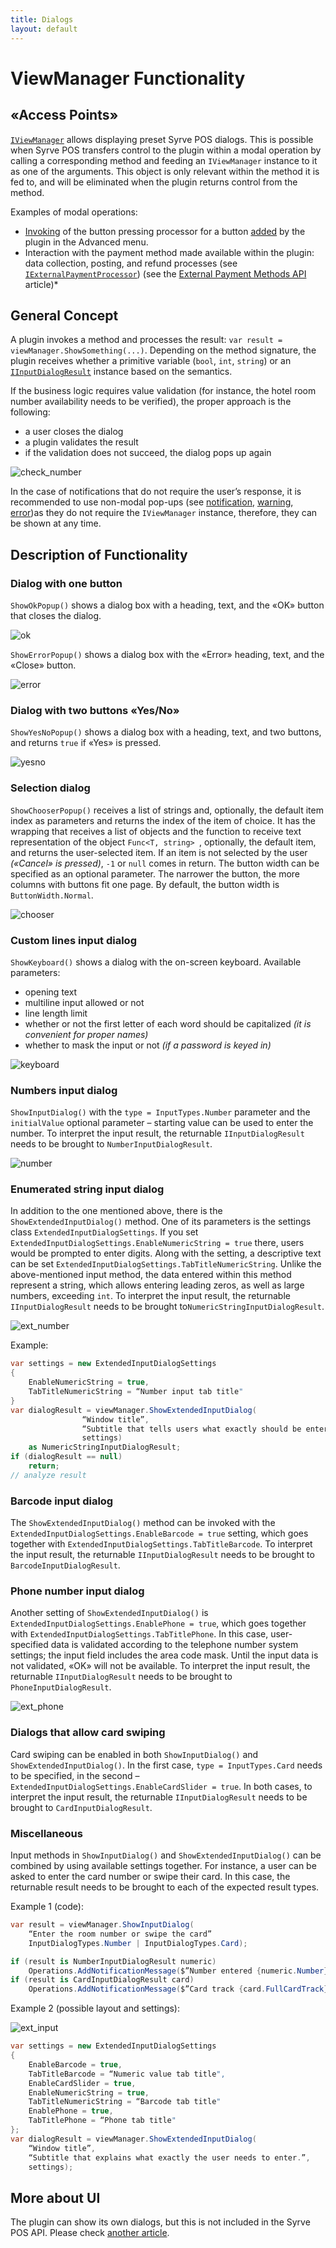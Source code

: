 ```yaml
---
title: Dialogs
layout: default
---
```

# ViewManager Functionality

## «Access Points» 
[`IViewManager`](https://syrve.github.io/front.api.sdk/v6/html/T_Resto_Front_Api_UI_IViewManager.htm) allows displaying preset Syrve POS dialogs. This is possible when Syrve POS transfers control to the plugin within a modal operation by calling a corresponding method and feeding an `IViewManager` instance to it as one of the arguments. This object is only relevant within the method it is fed to, and will be eliminated when the plugin returns control from the method. 

Examples of modal operations:

- [Invoking](https://syrve.github.io/front.api.sdk/v6/html/M_Resto_Front_Api_UI_Button_PerformAction.htm) of the button pressing processor for a button [added](https://syrve.github.io/front.api.sdk/v6/html/M_Resto_Front_Api_IPluginIntegrationService_AddButton.htm) by the plugin in the Advanced menu. 
- Interaction with the payment method made available within the plugin: data collection, posting, and refund processes (see [`IExternalPaymentProcessor`](https://syrve.github.io/front.api.sdk/v6/html/Methods_T_Resto_Front_Api_IExternalPaymentProcessor.htm)) (see the [External Payment Methods API](PaymentProcessor.html) article)*

## General Concept
A plugin invokes a method and processes the result: `var result = viewManager.ShowSomething(...)`. Depending on the method signature, the plugin receives whether a primitive variable (`bool`, `int`, `string`) or an [`IInputDialogResult`](https://syrve.github.io/front.api.sdk/v6/html/T_Resto_Front_Api_Data_View_IInputDialogResult.htm) instance based on the semantics.

If the business logic requires value validation (for instance, the hotel room number availability needs to be verified), the proper approach is the following:

- a user closes the dialog
- a plugin validates the result
- if the validation does not succeed, the dialog pops up again

![check_number](../../img/viewmanager/check_number.gif)

In the case of notifications that do not require the user’s response, it is recommended to use non-modal pop-ups (see [notification](https://syrve.github.io/front.api.sdk/v6/html/M_Resto_Front_Api_IOperationService_AddNotificationMessage_1.htm ), [warning](https://syrve.github.io/front.api.sdk/v6/html/M_Resto_Front_Api_IOperationService_AddWarningMessage_1.htm), [error](https://syrve.github.io/front.api.sdk/v6/html/M_Resto_Front_Api_IOperationService_AddErrorMessage_1.htm))as they do not require the `IViewManager` instance, therefore, they can be shown at any time.  

## Description of Functionality
### Dialog with one button
`ShowOkPopup()` shows a dialog box with a heading, text, and the «OK» button that closes the dialog.

![ok](../../img/viewmanager/ok.png)

`ShowErrorPopup()` shows a dialog box with the «Error» heading, text, and the «Close» button.

![error](../../img/viewmanager/error.png)

### Dialog with two buttons «Yes/No»
`ShowYesNoPopup()` shows a dialog box with a heading, text, and two buttons, and returns `true` if «Yes» is pressed.

![yesno](../../img/viewmanager/yesno.png)

### Selection dialog
`ShowChooserPopup()` receives a list of strings and, optionally, the default item index as parameters and returns the index of the item of choice. It has the wrapping that receives a list of objects and the function to receive text representation of the object `Func<T, string> `, optionally, the default item, and returns the user-selected item. If an item is not selected by the user *(«Cancel» is pressed)*, `-1` or `null` comes in return. The button width can be specified as an optional parameter. The narrower the button, the more columns with buttons fit one page. By default, the button width is `ButtonWidth.Normal`.

![chooser](../../img/viewmanager/chooser.png)

### Custom lines input dialog
`ShowKeyboard()` shows a dialog with the on-screen keyboard. Available parameters:

- opening text
- multiline input allowed or not
- line length limit
- whether or not the first letter of each word should be capitalized *(it is convenient for proper names)*
- whether to mask the input or not *(if a password is keyed in)*
 
![keyboard](../../img/viewmanager/keyboard.png)

### Numbers input dialog 
`ShowInputDialog()` with the `type = InputTypes.Number` parameter and the `initialValue` optional parameter – starting value can be used to enter the number. To interpret the input result, the returnable `IInputDialogResult` needs to be brought to `NumberInputDialogResult`.

![number](../../img/viewmanager/number.png)

### Enumerated string input dialog
In addition to the one mentioned above, there is the `ShowExtendedInputDialog()` method. One of its parameters is the settings class `ExtendedInputDialogSettings`. If you set `ExtendedInputDialogSettings.EnableNumericString = true` there, users would be prompted to enter digits. Along with the setting, a descriptive text can be set `ExtendedInputDialogSettings.TabTitleNumericString`. Unlike the above-mentioned input method, the data entered within this method represent a string, which allows entering leading zeros, as well as large numbers, exceeding `int`. To interpret the input result, the returnable `IInputDialogResult` needs to be brought to`NumericStringInputDialogResult`.

![ext_number](../../img/viewmanager/ext_number.png)

Example:

```cs
var settings = new ExtendedInputDialogSettings
{
    EnableNumericString = true,
    TabTitleNumericString = “Number input tab title"
}
var dialogResult = viewManager.ShowExtendedInputDialog(
                “Window title”, 
                “Subtitle that tells users what exactly should be entered”,
                settings) 
    as NumericStringInputDialogResult;
if (dialogResult == null)
    return;
// analyze result
```

### Barcode input dialog 
The `ShowExtendedInputDialog()` method can be invoked with the `ExtendedInputDialogSettings.EnableBarcode = true` setting, which goes together with `ExtendedInputDialogSettings.TabTitleBarcode`. To interpret the input result, the returnable `IInputDialogResult` needs to be brought to `BarcodeInputDialogResult`.

### Phone number input dialog
Another setting of `ShowExtendedInputDialog()` is `ExtendedInputDialogSettings.EnablePhone = true`, which goes together with `ExtendedInputDialogSettings.TabTitlePhone`. In this case, user-specified data is validated according to the telephone number system settings; the input field includes the area code mask. Until the input data is not validated, «OK» will not be available. To interpret the input result, the returnable `IInputDialogResult` needs to be brought to `PhoneInputDialogResult`.

![ext_phone](../../img/viewmanager/ext_phone.png)

### Dialogs that allow card swiping
Card swiping can be enabled in both `ShowInputDialog()` and `ShowExtendedInputDialog()`. In the first case, `type = InputTypes.Card` needs to be specified, in the second – `ExtendedInputDialogSettings.EnableCardSlider = true`.  In both cases, to interpret the input result, the returnable `IInputDialogResult` needs to be brought to `CardInputDialogResult`.

### Miscellaneous
Input methods in `ShowInputDialog()` and `ShowExtendedInputDialog()` can be combined by using available settings together. For instance, a user can be asked to enter the card number or swipe their card. In this case, the returnable result needs to be brought to each of the expected result types.

Example 1 (code):

```cs
var result = viewManager.ShowInputDialog(
    “Enter the room number or swipe the card”
    InputDialogTypes.Number | InputDialogTypes.Card);

if (result is NumberInputDialogResult numeric)
    Operations.AddNotificationMessage($”Number entered {numeric.Number}", "SamplePlugin");
if (result is CardInputDialogResult card)
    Operations.AddNotificationMessage($”Card track {card.FullCardTrack}", "SamplePlugin");
```

Example 2 (possible layout and settings):

![ext_input](../../img/viewmanager/ext_input.gif)
```cs
var settings = new ExtendedInputDialogSettings
{
    EnableBarcode = true,
    TabTitleBarcode = “Numeric value tab title",
    EnableCardSlider = true,
    EnableNumericString = true,
    TabTitleNumericString = “Barcode tab title" 
    EnablePhone = true,
    TabTitlePhone = “Phone tab title"
};
var dialogResult = viewManager.ShowExtendedInputDialog(
    “Window title”, 
    “Subtitle that explains what exactly the user needs to enter.”,
    settings);
```

## More about UI
The plugin can show its own dialogs, but this is not included in the Syrve POS API. Please check [another article](CustomWindows.html).